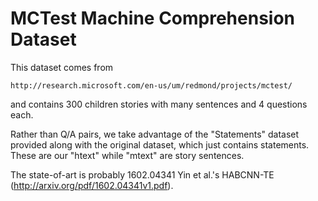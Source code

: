 MCTest Machine Comprehension Dataset
====================================

This dataset comes from

	http://research.microsoft.com/en-us/um/redmond/projects/mctest/

and contains 300 children stories with many sentences and 4 questions each.

Rather than Q/A pairs, we take advantage of the "Statements" dataset
provided along with the original dataset, which just contains statements.
These are our "htext" while "mtext" are story sentences.

The state-of-art is probably 1602.04341 Yin et al.'s HABCNN-TE
(http://arxiv.org/pdf/1602.04341v1.pdf).
